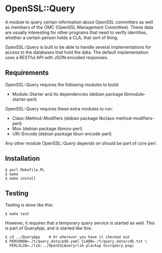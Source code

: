 OpenSSL::Query
==============

A module to query certain information about OpenSSL committers as well
as members of the OMC (OpenSSL Management Committee).  These data are
usually interesting for other programs that need to verify identities,
whether a certain person holds a CLA, that sort of thing.

OpenSSL::Query is built to be able to handle several implementations
for access to the databases that hold the data.  The default
implementation uses a RESTful API with JSON encoded responses.

Requirements
------------

OpenSSL::Query requires the following modules to build:

- Module::Starter and its dependencies (debian package libmodule-starter-perl)

OpenSSL::Query requires these extra modules to run:

- Class::Method::Modifiers	(debian package libclass-method-modifiers-perl)
- Moo				(debian package libmoo-perl)
- URI::Encode			(debian package liburi-encode-perl)

Any other module OpenSSL::Query depends on should be part of core
perl.

Installation
------------

    $ perl Makefile.PL
    $ make
    $ make install

Testing
-------

Testing is done like this:

    $ make test

However, it requires that a temporary query service is started as
well.  This is part of QueryApp, and is started like this:

    $ cd ../QueryApp	# Or wherever you have it checked out
    $ PERSONDB=./t/query_data/pdb.yaml CLADB=./t/query_data/cdb.txt \
      PERL5LIB=./lib:../OpenSSLQuery/lib plackup bin/query.psgi
